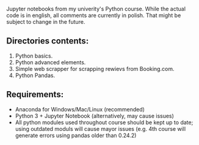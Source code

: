 Jupyter notebooks from my univerity's Python course. While the actual code is in english, all comments are currently in polish. That might be subject to change in the future.

## Directories contents:
1. Python basics.
2. Python advanced elements. 
3. Simple web scrapper for scrapping rewievs from Booking.com.
4. Python Pandas.

Requirements:
-------------
* Anaconda for Windows/Mac/Linux (recommended)
* Python 3 + Jupyter Notebook (alternatively, may cause issues)
* All python modules used throughout course should be kept up to date; using outdated moduls will cause mayor issues (e.g. 4th course will generate errors using pandas older than 0.24.2)